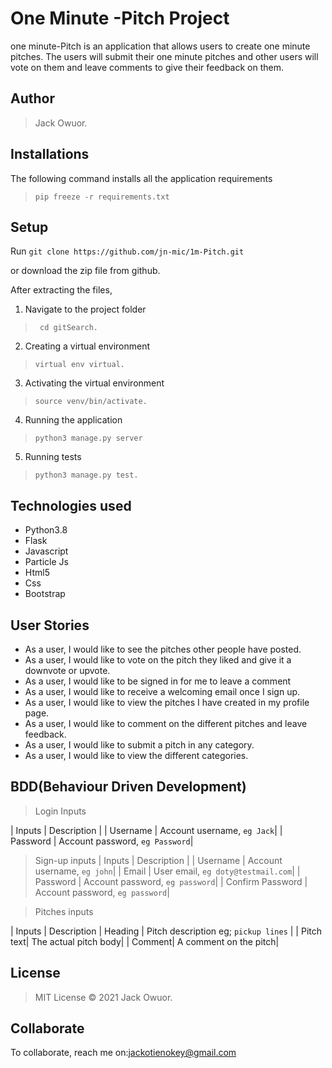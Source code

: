 # One Minute -Pitch Project
one minute-Pitch is an application that allows users to create  one minute pitches. The users will submit their one minute pitches and other users will vote on them and leave comments to give their feedback on them.

## Author
>  Jack Owuor.

## Installations

The following command installs all the application requirements
>``pip freeze -r requirements.txt``

## Setup
Run 
``git clone https://github.com/jn-mic/1m-Pitch.git``

or download the zip file from github.

After extracting the files, 

1. Navigate to the project folder
>`` cd gitSearch.`` 

2. Creating a virtual environment
>``virtual env virtual.``

3. Activating the virtual environment
>``source venv/bin/activate.``

4. Running the application
>``python3 manage.py server``

5. Running tests

 > ``python3 manage.py test.``

## Technologies used
* Python3.8
* Flask
* Javascript
* Particle Js
* Html5
* Css
* Bootstrap

## User Stories
* As a user, I would like to see the pitches other people have posted.
* As a user, I would like to vote on the pitch they liked and give it a downvote or upvote.
* As a user, I would like to be signed in for me to leave a comment
* As a user, I would like to receive a welcoming email once I sign up.
* As a user, I would like to view the pitches I have created in my profile page.
* As a user, I would like to comment on the different pitches and leave feedback.
* As a user, I would like to submit a pitch in any category.
* As a user, I would like to view the different categories. 

## BDD(Behaviour Driven Development)
>Login Inputs

| Inputs |  Description |
| Username  | Account username, ``eg Jack``|
| Password  | Account password, ``eg Password``|

>Sign-up inputs
| Inputs |  Description |
| Username  | Account username, ``eg john``|
| Email  | User email, ``eg doty@testmail.com``|
| Password  | Account password, ``eg password``|
| Confirm Password  | Account password, ``eg password``|

> Pitches inputs

| Inputs | Description 
|  Heading | Pitch description eg; ``pickup lines``  |
|  Pitch text| The actual pitch body|
| Comment| A comment on the pitch|



## License
> MIT License &copy; 2021 Jack  Owuor.

## Collaborate
To collaborate, reach me on:[jackotienokey@gmail.com]()
